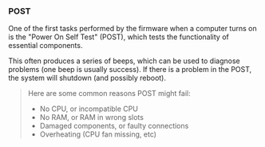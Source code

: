 ### POST

One of the first tasks performed by the firmware when a computer turns on is the "Power On Self Test" (POST), which tests the functionality of essential components.

This often produces a series of beeps, which can be used to diagnose problems (one beep is usually success). If there is a problem in the POST, the system will shutdown (and possibly reboot).

> Here are some common reasons POST might fail:
>
> - No CPU, or incompatible CPU
> - No RAM, or RAM in wrong slots
> - Damaged components, or faulty connections
> - Overheating (CPU fan missing, etc)
